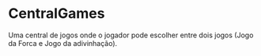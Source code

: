 # CentralGames

Uma central de jogos onde o jogador pode escolher entre dois jogos (Jogo da Forca e Jogo da adivinhação).
